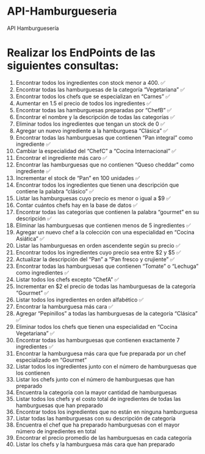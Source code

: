 # API-Hamburgueseria

API Hamburguesería

# Realizar los EndPoints de las siguientes consultas:

1. Encontrar todos los ingredientes con stock menor a 400. ✅
2. Encontrar todas las hamburguesas de la categoría “Vegetariana” ✅
3. Encontrar todos los chefs que se especializan en “Carnes” ✅
4. Aumentar en 1.5 el precio de todos los ingredientes ✅
5. Encontrar todas las hamburguesas preparadas por “ChefB” ✅
6. Encontrar el nombre y la descripción de todas las categorías ✅
7. Eliminar todos los ingredientes que tengan un stock de 0 ✅
8. Agregar un nuevo ingrediente a la hamburguesa “Clásica” ✅
9. Encontrar todas las hamburguesas que contienen “Pan integral” como ingrediente ✅
10. Cambiar la especialidad del “ChefC” a “Cocina Internacional” ✅
11. Encontrar el ingrediente más caro ✅
12. Encontrar las hamburguesas que no contienen “Queso cheddar” como ingrediente ✅
13. Incrementar el stock de “Pan” en 100 unidades ✅
14. Encontrar todos los ingredientes que tienen una descripción que contiene la palabra “clásico” ✅
15. Listar las hamburguesas cuyo precio es menor o igual a $9 ✅
16. Contar cuántos chefs hay en la base de datos ✅
17. Encontrar todas las categorías que contienen la palabra “gourmet” en su descripción ✅
18. Eliminar las hamburguesas que contienen menos de 5 ingredientes ✅
19. Agregar un nuevo chef a la colección con una especialidad en “Cocina Asiática” ✅
20. Listar las hamburguesas en orden ascendente según su precio ✅
21. Encontrar todos los ingredientes cuyo precio sea entre $2 y $5 ✅
22. Actualizar la descripción del “Pan” a “Pan fresco y crujiente” ✅
23. Encontrar todas las hamburguesas que contienen “Tomate” o “Lechuga” como ingredientes ✅
24. Listar todos los chefs excepto “ChefA” ✅
25. Incrementar en $2 el precio de todas las hamburguesas de la categoría “Gourmet” ✅
26. Listar todos los ingredientes en orden alfabético ✅
27. Encontrar la hamburguesa más cara ✅
28. Agregar “Pepinillos” a todas las hamburguesas de la categoría “Clásica” ✅
29. Eliminar todos los chefs que tienen una especialidad en “Cocina Vegetariana” ✅
30. Encontrar todas las hamburguesas que contienen exactamente 7 ingredientes ✅
31. Encontrar la hamburguesa más cara que fue preparada por un chef especializado en “Gourmet”
32. Listar todos los ingredientes junto con el número de hamburguesas que los contienen
33. Listar los chefs junto con el número de hamburguesas que han preparado
34. Encuentra la categoría con la mayor cantidad de hamburguesas
35. Listar todos los chefs y el costo total de ingredientes de todas las hamburguesas que han preparado
36. Encontrar todos los ingredientes que no están en ninguna hamburguesa
37. Listar todas las hamburguesas con su descripción de categoría
38. Encuentra el chef que ha preparado hamburguesas con el mayor número de ingredientes en total
39. Encontrar el precio promedio de las hamburguesas en cada categoría
40. Listar los chefs y la hamburguesa más cara que han preparado
